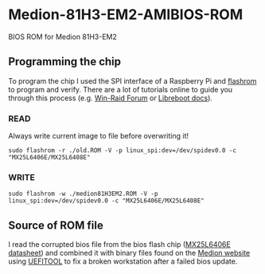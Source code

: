 # Medion-81H3-EM2-AMIBIOS-ROM
BIOS ROM for Medion 81H3-EM2

## Programming the chip
To program the chip I used the SPI interface of a Raspberry Pi and [flashrom](https://www.flashrom.org/Flashrom) to program and verify. There are a lot of tutorials online to guide you through this process (e.g. [Win-Raid Forum](http://www.win-raid.com/t58f16-Guide-Recover-from-failed-BIOS-flash-using-Raspberry-PI.html) or [Libreboot docs](https://libreboot.org/docs/install/rpi_setup.html)).

### READ
Always write current image to file before overwriting it!

`sudo flashrom -r ./old.ROM -V -p linux_spi:dev=/dev/spidev0.0 -c "MX25L6406E/MX25L6408E"`

### WRITE
`sudo flashrom -w ./medion81H3EM2.ROM -V -p linux_spi:dev=/dev/spidev0.0 -c "MX25L6406E/MX25L6408E"`

## Source of ROM file
I read the corrupted bios file from the bios flash chip ([MX25L6406E datasheet](http://www.macronix.com/Lists/Datasheet/Attachments/5051/MX25L6406E,%203V,%2064Mb,%20v1.9.pdf)) and combined it with binary files found on the [Medion website](http://www.medion.com/be/nl/service/_lightbox/software_details.php?did=13978) using [UEFITOOL](http://www.majorgeeks.com/files/details/uefitool.html) to fix a broken workstation after a failed bios update.
